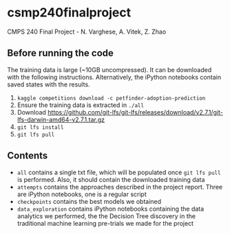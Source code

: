# csmp240finalproject
CMPS 240 Final Project - N. Varghese, A. Vitek, Z. Zhao

## Before running the code
The training data is large (~10GB uncompressed). It can be downloaded with the following instructions. Alternatively, the iPython notebooks contain saved states with the results.
1. `kaggle competitions download -c petfinder-adoption-prediction`
2. Ensure the training data is extracted in `./all`
3. Download https://github.com/git-lfs/git-lfs/releases/download/v2.7.1/git-lfs-darwin-amd64-v2.7.1.tar.gz
4. `git lfs install`
5. `git lfs pull`

## Contents
- `all` contains a single txt file, which will be populated once `git lfs pull` is performed. Also, it should contain the downloaded training data
- `attempts` contains the approaches described in the project report. Three are iPython notebooks, one is a regular script
- `checkpoints` contains the best models we obtained
- `data_exploration` contains iPython notebooks containing the data analytics we performed, the the Decision Tree discovery in the traditional machine learning pre-trials we made for the project